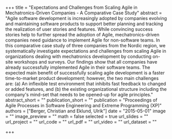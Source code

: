 +++
title = "Expectations and Challenges from Scaling Agile in Mechatronics-Driven Companies - A Comparative Case Study"
abstract = "Agile software development is increasingly adopted by companies evolving and maintaining software products to support better planning and tracking the realization of user stories and features. While convincing success stories help to further spread the adoption of Agile, mechatronics-driven companies need guidance to implement Agile for non-software teams. In this comparative case study of three companies from the Nordic region, we systematically investigate expectations and challenges from scaling Agile in organizations dealing with mechatronics development by conducting on-site workshops and surveys. Our findings show that all companies have already successfully implemented Agile in their software teams. The expected main benefit of successfully scaling agile development is a faster time-to-market product development; however, the two main challenges are: (a) An inflexible test environment that inhibits fast feedback to changed or added features, and (b) the existing organizational structure including the company's mind-set that needs to be opened-up for agile principles."
abstract_short = ""
publication_short = ""
publication = "Proceedings of Agile Processes in Software Engineering and Extreme Programming (XP)"
authors = ["Berger, Christian and Eklund, Ulrik"]
date = "2015-05-01"
image = ""
image_preview = ""
math = false
selected = true
url_slides = ""
url_project = ""
url_code = ""
url_pdf = ""
url_video = ""
url_dataset = ""

+++
